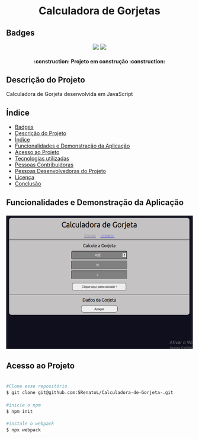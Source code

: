 
<h1 align = "center">Calculadora de Gorjetas</h1>

## Badges

<p align = "Center">
<img src = "https://img.shields.io/badge/Status-EM%20DESENVOLVIMENTO-yellow?style=for-the-badge">
<img src = "https://img.shields.io/badge/Vers%C3%A3o-0.5-informational?style=for-the-badge">
</p >
<h4 align = "Center"> 
    :construction:  Projeto em construção  :construction:
</h4>

## Descrição do Projeto

<p>Calculadora de Gorjeta desenvolvida em JavaScript </p>


## Índice

* [Badges](#badges)
* [Descrição do Projeto](#descrição-do-projeto)
* [Índice](#índice)
* [Funcionalidades e Demonstração da Aplicação](#funcionalidades-e-demonstração-da-aplicação)
* [Acesso ao Projeto](#acesso-ao-projeto)
* [Tecnologias utilizadas](#tecnologias-utilizadas)
* [Pessoas Contribuidoras](#pessoas-contribuidoras)
* [Pessoas Desenvolvedoras do Projeto](#pessoas-desenvolvedoras)
* [Licença](#licença)
* [Conclusão](#conclusão)

## Funcionalidades e Demonstração da Aplicação

<p></p>

<h3 align = "center">
<img alt = "Readme" title="Readme" src = "./GitHub/Animação.gif">
</h3>

## Acesso ao Projeto

```bash

#Clone esse repositório
$ git clone git@github.com:SRenatoL/Calculadora-de-Gorjeta-.git

#inicie o npm
$ npm init 

#instale o webpack
$ npx webpack
